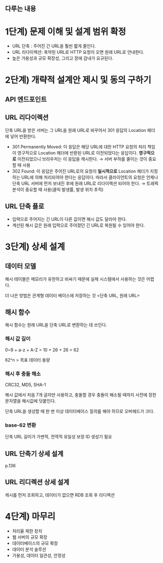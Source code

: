 ## 다루는 내용

# 1단계) 문제 이해 및 설계 범위 확정

- URL 단축 : 주어진 긴 URL을 훨씬 짧게 줄인다.
- URL 리다이렉션: 축약된 URL로 HTTP 요청이 오면 원래 URL로 안내한다.
- 높은 가용성과 규모 확장성, 그리고 장애 감내가 요규된다.

# **2단계) 개략적 설계안 제시 및 동의 구하기**

## API 엔드포인트

## URL 리다이렉션

단축 URL을 받은 서버는 그 URL을 원래 URL로 바꾸어서 301 응답의 Location 헤더에 넣어 반환한다.

- 301 Permanently Moved: 이 응답은 해당 URL에 대한 HTTP 요청의 처리 책임이 영구적으로 Location 헤더에 반환된 URL로 이전되었다는 응답이다. **영구적으로** 이전되었으니 브라우저는 이 응답을 캐시한다.
  → 서버 부하를 줄이는 것이 중요할 때 사용
- 302 Found: 이 응답은 주어진 URL로의 요청이 **일시적으로** Location 헤더가 지정하는 URL에 의해 처리되어야 한다는 응답이다. 따라서 클라이언트의 요청은 언제나 단축 URL 서버에 먼저 보내진 후에 원래 URL로 리다이렉션 되어야 한다.
  → 트래픽 분석이 중요할 때 사용(클릭 발생률, 발생 위치 추적)

## URL 단축 플로

- 입력으로 주어지는 긴 URL이 다른 값이면 해시 값도 달라야 한다.
- 계산된 해시 값은 원래 입력으로 주어졌던 긴 URL로 복원될 수 있어야 한다.

# 3단계) 상세 설계

## **데이터 모델**

해시 테이블은 메모리가 유한하고 비싸기 때문에 실제 시스템에서 사용하는 것은 어렵다.

더 나은 방법은 관계형 데이터 베이스에 저장하는 것 <단축 URL, 원래 URL>

## **해시 함수**

해시 함수는 원래 URL을 단축 URL로 변환하는 데 쓰인다.

### **해시 값 길이**

0~9 + a-z + A-Z = 10 + 26 + 26 = 62

62^n > 목표 데이터 용량

### **해시 후 충돌 해소**

CRC32, MD5, SHA-1

해시 값에서 처음 7개 글자만 사용하고, 충돌할 경우 충돌이 해소될 때까지 사전에 정한 문자열을 해시값에 덧붙인다.

단축 URL을 생성할 때 한 번 이상 데이터베이스 질의를 해야 하므로 오버헤드가 크다.

### **base-62 변환**

단축 URL 길이가 가변적, 전역적 유일성 보장 ID 생성기 필요

## **URL 단축기 상세 설계**

p.136

## **URL 리디렉션 상세 설계**

캐시를 먼저 조회하고, 데이터가 없으면 RDB 조회 후 리디렉션

# **4단계) 마무리**

- 처리율 제한 장치
- 웹 서버의 규모 확장
- 데이터베이스의 규모 확장
- 데이터 분석 솔루션
- 가용성, 데이터 일관성, 안정성
